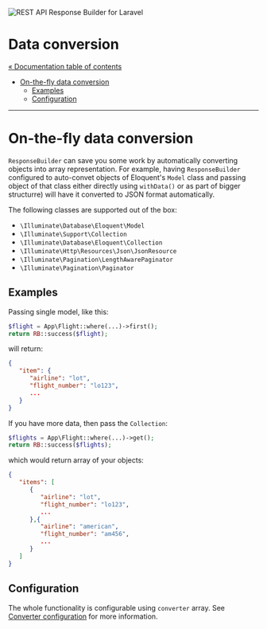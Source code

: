 ![REST API Response Builder for Laravel](../artwork/laravel-api-response-builder-logo.svg)

# Data conversion #

[« Documentation table of contents](README.md)

* [On-the-fly data conversion](#on-the-fly-data-conversion)
  * [Examples](#examples)
  * [Configuration](#configuration)

---

# On-the-fly data conversion #

 `ResponseBuilder` can save you some work by automatically converting objects into array representation. For example, having
 `ResponseBuilder` configured to auto-convet objects of Eloquent's `Model` class and passing object of that class either directly
 using `withData()` or as part of bigger structurre) will have it converted to JSON format automatically.

 The following classes are supported out of the box:

* `\Illuminate\Database\Eloquent\Model`
* `\Illuminate\Support\Collection`
* `\Illuminate\Database\Eloquent\Collection`
* `\Illuminate\Http\Resources\Json\JsonResource`
* `\Illuminate\Pagination\LengthAwarePaginator`
* `\Illuminate\Pagination\Paginator`

## Examples ##

 Passing single model, like this:

```php
$flight = App\Flight::where(...)->first();
return RB::success($flight);
```

 will return:

```json
{
   "item": {
      "airline": "lot",
      "flight_number": "lo123",
      ...
   }
}
```

 If you have more data, then pass the `Collection`:

```php
$flights = App\Flight::where(...)->get();
return RB::success($flights);
```

 which would return array of your objects:

```json
{
   "items": [
      {
         "airline": "lot",
         "flight_number": "lo123",
         ...
      },{
         "airline": "american",
         "flight_number": "am456",
         ...
      }
   ]
}
```

## Configuration ##

 The whole functionality is configurable using `converter` array. See [Converter configuration](config.md#converter) for
 more information.

